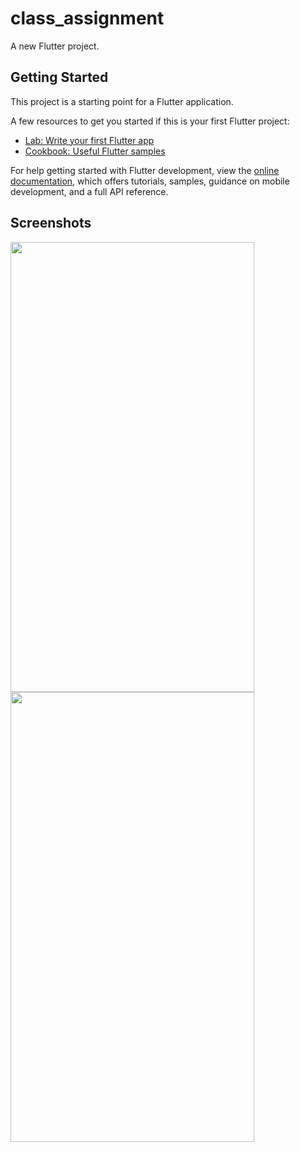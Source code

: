 # class_assignment

A new Flutter project.

## Getting Started

This project is a starting point for a Flutter application.

A few resources to get you started if this is your first Flutter project:

- [Lab: Write your first Flutter app](https://docs.flutter.dev/get-started/codelab)
- [Cookbook: Useful Flutter samples](https://docs.flutter.dev/cookbook)

For help getting started with Flutter development, view the
[online documentation](https://docs.flutter.dev/), which offers tutorials,
samples, guidance on mobile development, and a full API reference.

## Screenshots
<img src="https://user-images.githubusercontent.com/75329130/176719248-aad24975-c58b-4fbc-84c1-e183cca32b57.png" width="390" height="720" /> <img src="https://user-images.githubusercontent.com/75329130/181483306-0344e808-dca8-4f88-8e37-df5d7f1f13c5.png" width="390" height="720" />

